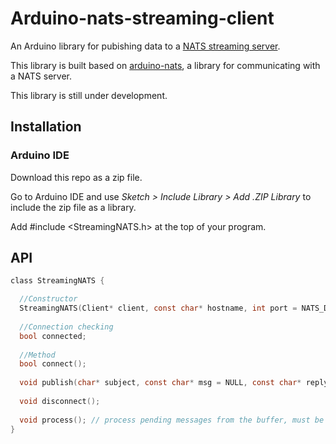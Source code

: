 # Arduino-nats-streaming-client
An Arduino library for pubishing data to a [NATS streaming server](http://nats.io/documentation/streaming/nats-streaming-intro/).

This library is built based on [arduino-nats](https://github.com/joshglendenning/arduino-nats), a library for communicating with a NATS server.

This library is still under development.

## Installation

### Arduino IDE
Download this repo as a zip file. 

Go to Arduino IDE and use _Sketch > Include Library > Add .ZIP Library_ to include the zip file as a library.

Add #include \<StreamingNATS.h\> at the top of your program.

## API
```c
class StreamingNATS {

  //Constructor
  StreamingNATS(Client* client, const char* hostname, int port = NATS_DEFAULT_PORT);
  
  //Connection checking
  bool connected;
  
  //Method
  bool connect();
  
  void publish(char* subject, const char* msg = NULL, const char* replyto = NULL);
  
  void disconnect();
  
  void process(); // process pending messages from the buffer, must be called regularly in loop()
}
```
